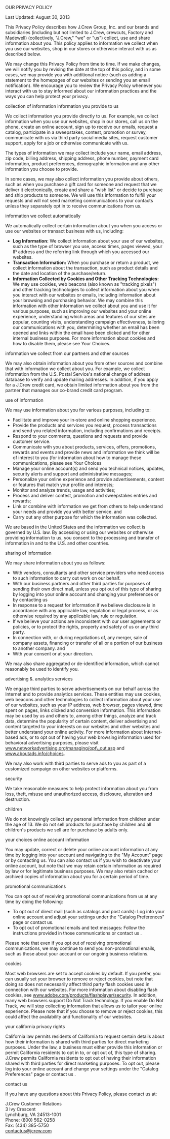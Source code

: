 OUR PRIVACY POLICY

Last Updated: August 30, 2013

This Privacy Policy describes how J.Crew Group, Inc. and our brands and subsidiaries (including but not limited to J.Crew, crewcuts, Factory and Madewell) (collectively, "J.Crew," "we" or "us") collect, use and share information about you. This policy applies to information we collect when you use our websites, shop in our stores or otherwise interact with us as described below.

We may change this Privacy Policy from time to time. If we make changes, we will notify you by revising the date at the top of this policy, and in some cases, we may provide you with additional notice (such as adding a statement to the homepages of our websites or sending you an email notification). We encourage you to review the Privacy Policy whenever you interact with us to stay informed about our information practices and the ways you can help protect your privacy.

collection of information information you provide to us  

We collect information you provide directly to us. For example, we collect information when you use our websites, shop in our stores, call us on the phone, create an online account, sign up to receive our emails, request a catalog, participate in a sweepstakes, contest, promotion or survey, communicate with us via third party social media sites, request customer support, apply for a job or otherwise communicate with us.

The types of information we may collect include your name, email address, zip code, billing address, shipping address, phone number, payment card information, product preferences, demographic information and any other information you choose to provide.

In some cases, we may also collect information you provide about others, such as when you purchase a gift card for someone and request that we deliver it electronically, create and share a "wish list" or decide to purchase and ship products to someone. We will use this information to fulfill your requests and will not send marketing communications to your contacts unless they separately opt in to receive communications from us.

information we collect automatically  

We automatically collect certain information about you when you access or use our websites or transact business with us, including:

*   **Log Information:** We collect information about your use of our websites, such as the type of browser you use, access times, pages viewed, your IP address and the referring link through which you accessed our websites.
*   **Transaction Information:** When you purchase or return a product, we collect information about the transaction, such as product details and the date and location of the purchase/return.
*   **Information Collected by Cookies and Other Tracking Technologies:** We may use cookies, web beacons (also known as "tracking pixels") and other tracking technologies to collect information about you when you interact with our websites or emails, including information about your browsing and purchasing behavior. We may combine this information with other information we collect about you and use it for various purposes, such as improving our websites and your online experience, understanding which areas and features of our sites are popular, counting visits, understanding campaign effectiveness, tailoring our communications with you, determining whether an email has been opened and links within the email have been clicked and for other internal business purposes. For more information about cookies and how to disable them, please see Your Choices.

information we collect from our partners and other sources  

We may also obtain information about you from other sources and combine that with information we collect about you. For example, we collect information from the U.S. Postal Service's national change of address database to verify and update mailing addresses. In addition, if you apply for a J.Crew credit card, we obtain limited information about you from the partner that manages our co-brand credit card program.

use of information  

We may use information about you for various purposes, including to:

*   Facilitate and improve your in-store and online shopping experience.
*   Provide the products and services you request, process transactions and send you related information, including confirmations and receipts.
*   Respond to your comments, questions and requests and provide customer service.
*   Communicate with you about products, services, offers, promotions, rewards and events and provide news and information we think will be of interest to you (for information about how to manage these communications, please see Your Choices
*   Manage your online account(s) and send you technical notices, updates, security alerts and support and administrative messages;
*   Personalize your online experience and provide advertisements, content or features that match your profile and interests;
*   Monitor and analyze trends, usage and activities;
*   Process and deliver contest, promotion and sweepstakes entries and rewards;
*   Link or combine with information we get from others to help understand your needs and provide you with better service. and
*   Carry out any other purpose for which the information was collected.

We are based in the United States and the information we collect is governed by U.S. law. By accessing or using our websites or otherwise providing information to us, you consent to the processing and transfer of information in and to the U.S. and other countries.

sharing of information  

We may share information about you as follows:

*   With vendors, consultants and other service providers who need access to such information to carry out work on our behalf.
*   With our business partners and other third parties for purposes of sending their own direct mail, unless you opt out of this type of sharing by logging into your online account and changing your preferences or by contacting us
*   In response to a request for information if we believe disclosure is in accordance with any applicable law, regulation or legal process, or as otherwise required by any applicable law, rule or regulation.
*   If we believe your actions are inconsistent with our user agreements or policies, or to protect the rights, property and safety of us or any third party.
*   In connection with, or during negotiations of, any merger, sale of company assets, financing or transfer of all or a portion of our business to another company. and
*   With your consent or at your direction.

We may also share aggregated or de-identified information, which cannot reasonably be used to identify you.

advertising &. analytics services  

We engage third parties to serve advertisements on our behalf across the Internet and to provide analytics services. These entities may use cookies, web beacons and other technologies to collect information about your use of our websites, such as your IP address, web browser, pages viewed, time spent on pages, links clicked and conversion information. This information may be used by us and others to, among other things, analyze and track data, determine the popularity of certain content, deliver advertising and content targeted to your interests on our websites and other websites and better understand your online activity. For more information about Internet-based ads, or to opt out of having your web browsing information used for behavioral advertising purposes, please visit www.networkadvertising.org/managing/opt\_out.asp and www.aboutads.info/choices.

We may also work with third parties to serve ads to you as part of a customized campaign on other websites or platforms.

security  

We take reasonable measures to help protect information about you from loss, theft, misuse and unauthorized access, disclosure, alteration and destruction.

children  

We do not knowingly collect any personal information from children under the age of 13. We do not sell products for purchase by children and all children's products we sell are for purchase by adults only.

your choices online account information  

You may update, correct or delete your online account information at any time by logging into your account and navigating to the "My Account" page or by contacting us. You can also contact us if you wish to deactivate your online account, but note that we may retain certain information as required by law or for legitimate business purposes. We may also retain cached or archived copies of information about you for a certain period of time.

promotional communications  

You can opt out of receiving promotional communications from us at any time by doing the following:

*   To opt out of direct mail (such as catalogs and post cards): Log into your online account and adjust your settings under the "Catalog Preferences" page or contact us.
*   To opt out of promotional emails and text messages: Follow the instructions provided in those communications or contact us .

Please note that even if you opt out of receiving promotional communications, we may continue to send you non-promotional emails, such as those about your account or our ongoing business relations.

cookies  

Most web browsers are set to accept cookies by default. If you prefer, you can usually set your browser to remove or reject cookies, but note that doing so does not necessarily affect third party flash cookies used in connection with our websites. For more information about disabling flash cookies, see www.adobe.com/products/flashplayer/security. In addition, many web browsers support Do Not Track technology. If you enable Do Not Track, we will stop collecting information that allows us to tailor your online experience. Please note that if you choose to remove or reject cookies, this could affect the availability and functionality of our websites.

your california privacy rights  

California law permits residents of California to request certain details about how their information is shared with third parties for direct marketing purposes. Under the law, a business must either provide this information or permit California residents to opt in to, or opt out of, this type of sharing. J.Crew permits California residents to opt out of having their information shared with third parties for direct marketing purposes. To opt out, please log into your online account and change your settings under the "Catalog Preferences" page or contact us .

contact us  

If you have any questions about this Privacy Policy, please contact us at:  
  
J.Crew Customer Relations  
3 Ivy Crescent  
Lynchburg, VA 24513-1001  
Phone: (800) 562-0258  
Fax: (434) 385-5750  
contactus@jcrew.com